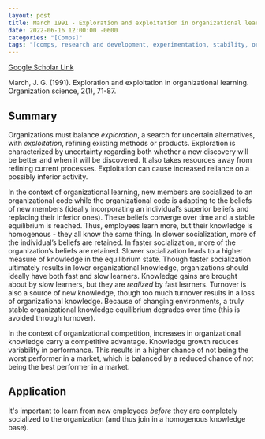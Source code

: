 ```yaml
---
layout: post
title: March 1991 - Exploration and exploitation in organizational learning
date: 2022-06-16 12:00:00 -0600
categories: "[Comps]"
tags: "[comps, research and development, experimentation, stability, organizational knowledge, socialization, turnover, strategy]"
---
```

[Google Scholar Link](https://scholar.google.com/scholar?hl=en&as_sdt=0%2C45&q=Exploration+and+exploitation+in+organizational+learning&btnG=)

March, J. G. (1991). Exploration and exploitation in organizational learning. Organization science, 2(1), 71-87.

## Summary
Organizations must balance _exploration_, a search for uncertain alternatives, with _exploitation_, refining existing methods or products.  Exploration is characterized by uncertainty regarding both whether a new discovery will be better and when it will be discovered.  It also takes resources away from refining current processes.  Exploitation can cause increased reliance on a possibly inferior activity.

In the context of organizational learning, new members are socialized to an organizational code while the organizational code is adapting to the beliefs of new members (ideally incorporating an individual’s superior beliefs and replacing their inferior ones).  These beliefs converge over time and a stable equilibrium is reached.  Thus, employees learn more, but their knowledge is homogenous - they all know the same thing.  In slower socialization, more of the individual’s beliefs are retained.  In faster socialization, more of the organization’s beliefs are retained.  Slower socialization leads to a higher measure of knowledge in the equilibrium state.  Though faster socialization ultimately results in lower organizational knowledge, organizations should ideally have both fast and slow learners.  Knowledge gains are brought about by slow learners, but they are _realized_ by fast learners.  Turnover is also a source of new knowledge, though too much turnover results in a loss of organizational knowledge.  Because of changing environments, a truly stable organizational knowledge equilibrium degrades over time (this is avoided through turnover).

In the context of organizational competition, increases in organizational knowledge carry a competitive advantage.  Knowledge growth reduces variability in performance.  This results in a higher chance of not being the worst performer in a market, which is balanced by a reduced chance of not being the best performer in a market.

## Application
It's important to learn from new employees _before_ they are completely socialized to the organization (and thus join in a homogenous knowledge base).
